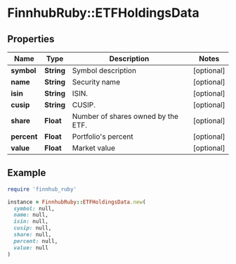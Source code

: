 # FinnhubRuby::ETFHoldingsData

## Properties

| Name | Type | Description | Notes |
| ---- | ---- | ----------- | ----- |
| **symbol** | **String** | Symbol description | [optional] |
| **name** | **String** | Security name | [optional] |
| **isin** | **String** | ISIN. | [optional] |
| **cusip** | **String** | CUSIP. | [optional] |
| **share** | **Float** | Number of shares owned by the ETF. | [optional] |
| **percent** | **Float** | Portfolio&#39;s percent | [optional] |
| **value** | **Float** | Market value | [optional] |

## Example

```ruby
require 'finnhub_ruby'

instance = FinnhubRuby::ETFHoldingsData.new(
  symbol: null,
  name: null,
  isin: null,
  cusip: null,
  share: null,
  percent: null,
  value: null
)
```


